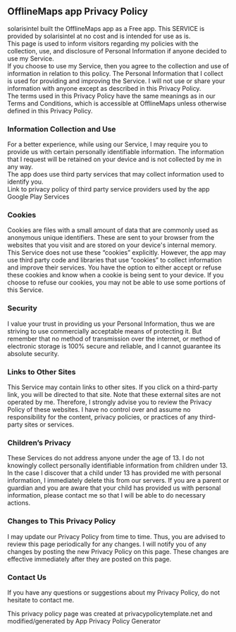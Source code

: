 ## OfflineMaps app Privacy Policy
solarisintel built the OfflineMaps app as a Free app. This SERVICE is provided by solarisintel at no cost and is intended for use as is.  
This page is used to inform visitors regarding my policies with the collection, use, and disclosure of Personal Information if anyone decided to use my Service.  
If you choose to use my Service, then you agree to the collection and use of information in relation to this policy. The Personal Information that I collect is used for providing and improving the Service. I will not use or share your information with anyone except as described in this Privacy Policy.  
The terms used in this Privacy Policy have the same meanings as in our Terms and Conditions, which is accessible at OfflineMaps unless otherwise defined in this Privacy Policy.  

### Information Collection and Use
For a better experience, while using our Service, I may require you to provide us with certain personally identifiable information. The information that I request will be retained on your device and is not collected by me in any way.  
The app does use third party services that may collect information used to identify you.  
Link to privacy policy of third party service providers used by the app Google Play Services  

### Cookies
Cookies are files with a small amount of data that are commonly used as anonymous unique identifiers. These are sent to your browser from the websites that you visit and are stored on your device's internal memory.  
This Service does not use these “cookies” explicitly. However, the app may use third party code and libraries that use “cookies” to collect information and improve their services. You have the option to either accept or refuse these cookies and know when a cookie is being sent to your device. If you choose to refuse our cookies, you may not be able to use some portions of this Service.  

### Security
I value your trust in providing us your Personal Information, thus we are striving to use commercially acceptable means of protecting it. But remember that no method of transmission over the internet, or method of electronic storage is 100% secure and reliable, and I cannot guarantee its absolute security.

### Links to Other Sites
This Service may contain links to other sites. If you click on a third-party link, you will be directed to that site. Note that these external sites are not operated by me. Therefore, I strongly advise you to review the Privacy Policy of these websites. I have no control over and assume no responsibility for the content, privacy policies, or practices of any third-party sites or services.  

### Children’s Privacy
These Services do not address anyone under the age of 13. I do not knowingly collect personally identifiable information from children under 13. In the case I discover that a child under 13 has provided me with personal information, I immediately delete this from our servers. If you are a parent or guardian and you are aware that your child has provided us with personal information, please contact me so that I will be able to do necessary actions.  

### Changes to This Privacy Policy
I may update our Privacy Policy from time to time. Thus, you are advised to review this page periodically for any changes. I will notify you of any changes by posting the new Privacy Policy on this page. These changes are effective immediately after they are posted on this page.
  
### Contact Us
If you have any questions or suggestions about my Privacy Policy, do not hesitate to contact me.

This privacy policy page was created at privacypolicytemplate.net and modified/generated by App Privacy Policy Generator

